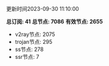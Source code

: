 更新时间2023-09-30 11:10:00

**总订阅: 41**
**总节点: 7086**
**有效节点: 2655**
- v2ray节点: 2075
- trojan节点: 295
- ss节点: 278
- ssr节点: 7
